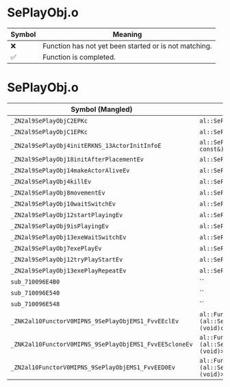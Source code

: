 # SePlayObj.o
| Symbol | Meaning 
| ------------- | ------------- 
| :x: | Function has not yet been started or is not matching. 
| :white_check_mark: | Function is completed. 


# SePlayObj.o
| Symbol (Mangled) | Symbol (Demangled) | Decompiled? |
| ------------- |  ------------- | ------------- |
| `_ZN2al9SePlayObjC2EPKc` | `al::SePlayObj::SePlayObj(char const*)` | :white_check_mark: |
| `_ZN2al9SePlayObjC1EPKc` | `al::SePlayObj::SePlayObj(char const*)` | :white_check_mark: |
| `_ZN2al9SePlayObj4initERKNS_13ActorInitInfoE` | `al::SePlayObj::init(al::ActorInitInfo const&)` | :white_check_mark: |
| `_ZN2al9SePlayObj18initAfterPlacementEv` | `al::SePlayObj::initAfterPlacement(void)` | :white_check_mark: |
| `_ZN2al9SePlayObj14makeActorAliveEv` | `al::SePlayObj::makeActorAlive(void)` | :white_check_mark: |
| `_ZN2al9SePlayObj4killEv` | `al::SePlayObj::kill(void)` | :white_check_mark: |
| `_ZN2al9SePlayObj8movementEv` | `al::SePlayObj::movement(void)` | :white_check_mark: |
| `_ZN2al9SePlayObj10waitSwitchEv` | `al::SePlayObj::waitSwitch(void)` | :white_check_mark: |
| `_ZN2al9SePlayObj12startPlayingEv` | `al::SePlayObj::startPlaying(void)` | :white_check_mark: |
| `_ZN2al9SePlayObj9isPlayingEv` | `al::SePlayObj::isPlaying(void)` | :white_check_mark: |
| `_ZN2al9SePlayObj13exeWaitSwitchEv` | `al::SePlayObj::exeWaitSwitch(void)` | :white_check_mark: |
| `_ZN2al9SePlayObj7exePlayEv` | `al::SePlayObj::exePlay(void)` | :white_check_mark: |
| `_ZN2al9SePlayObj12tryPlayStartEv` | `al::SePlayObj::tryPlayStart(void)` | :white_check_mark: |
| `_ZN2al9SePlayObj13exePlayRepeatEv` | `al::SePlayObj::exePlayRepeat(void)` | :white_check_mark: |
| `sub_710096E4B0` | `` | :white_check_mark: |
| `sub_710096E540` | `` | :white_check_mark: |
| `sub_710096E548` | `` | :white_check_mark: |
| `_ZNK2al10FunctorV0MIPNS_9SePlayObjEMS1_FvvEEclEv` | `al::FunctorV0M<al::SePlayObj *,void (al::SePlayObj::*)(void)>::operator()(void)const` | :white_check_mark: |
| `_ZNK2al10FunctorV0MIPNS_9SePlayObjEMS1_FvvEE5cloneEv` | `al::FunctorV0M<al::SePlayObj *,void (al::SePlayObj::*)(void)>::clone(void)const` | :white_check_mark: |
| `_ZN2al10FunctorV0MIPNS_9SePlayObjEMS1_FvvEED0Ev` | `al::FunctorV0M<al::SePlayObj *,void (al::SePlayObj::*)(void)>::~FunctorV0M()` | :white_check_mark: |
